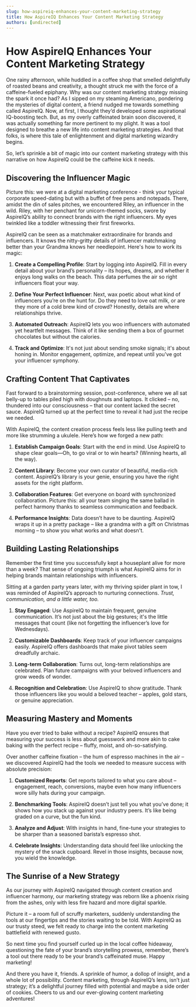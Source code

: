 ```yaml
---
slug: how-aspireiq-enhances-your-content-marketing-strategy
title: How AspireIQ Enhances Your Content Marketing Strategy
authors: [undirected]
---
```



# How AspireIQ Enhances Your Content Marketing Strategy

One rainy afternoon, while huddled in a coffee shop that smelled delightfully of roasted beans and creativity, a thought struck me with the force of a caffeine-fueled epiphany. Why was our content marketing strategy missing the spark it once had? As I sipped on my steaming Americano, pondering the mysteries of digital content, a friend nudged me towards something called AspireIQ. Now, at first, I thought they’d developed some aspirational IQ-boosting tech. But, as my overly caffeinated brain soon discovered, it was actually something far more pertinent to my plight. It was a tool designed to breathe a new life into content marketing strategies. And that folks, is where this tale of enlightenment and digital marketing wizardry begins.

So, let’s sprinkle a bit of magic into our content marketing strategy with this narrative on how AspireIQ could be the caffeine kick it needs.

## Discovering the Influencer Magic

Picture this: we were at a digital marketing conference - think your typical corporate speed-dating but with a buffet of free pens and notepads. There, amidst the din of sales pitches, we encountered Riley, an influencer in the wild. Riley, with her penchant for unicorn-themed socks, swore by AspireIQ’s ability to connect brands with the right influencers. My eyes twinkled like a toddler witnessing their first fireworks.

AspireIQ can be seen as a matchmaker extraordinaire for brands and influencers. It knows the nitty-gritty details of influencer matchmaking better than your Grandma knows her needlepoint. Here's how to work its magic:

1. **Create a Compelling Profile**: Start by logging into AspireIQ. Fill in every detail about your brand’s personality – its hopes, dreams, and whether it enjoys long walks on the beach. This data perfumes the air so right influencers float your way.

2. **Define Your Perfect Influencer**: Next, wax poetic about what kind of influencers you’re on the hunt for. Do they need to love oat milk, or are they more of a cold brew kind of crowd? Honestly, details are where relationships thrive.

3. **Automated Outreach**: AspireIQ lets you woo influencers with automated yet heartfelt messages. Think of it like sending them a box of gourmet chocolates but without the calories.

4. **Track and Optimize**: It's not just about sending smoke signals; it's about honing in. Monitor engagement, optimize, and repeat until you've got your influencer symphony.

## Crafting Content That Captivates

Fast forward to a brainstorming session, post-conference, where we all sat belly-up to tables piled high with doughnuts and laptops. It clicked – no, thundered into our consciousness – that our content lacked the secret sauce. AspireIQ turned up at the perfect time to reveal it had just the recipe we needed.

With AspireIQ, the content creation process feels less like pulling teeth and more like strumming a ukulele. Here’s how we forged a new path:

1. **Establish Campaign Goals**: Start with the end in mind. Use AspireIQ to shape clear goals—Oh, to go viral or to win hearts? (Winning hearts, all the way).

2. **Content Library**: Become your own curator of beautiful, media-rich content. AspireIQ’s library is your genie, ensuring you have the right assets for the right platform.

3. **Collaboration Features**: Get everyone on board with synchronized collaboration. Picture this: all your team singing the same ballad in perfect harmony thanks to seamless communication and feedback.

4. **Performance Insights**: Data doesn’t have to be daunting. AspireIQ wraps it up in a pretty package – like a grandma with a gift on Christmas morning – to show you what works and what doesn't.

## Building Lasting Relationships

Remember the first time you successfully kept a houseplant alive for more than a week? That sense of ongoing triumph is what AspireIQ aims for in helping brands maintain relationships with influencers. 

Sitting at a garden party years later, with my thriving spider plant in tow, I was reminded of AspireIQ’s approach to nurturing connections. *Trust, communication, and a little water, too.*

1. **Stay Engaged**: Use AspireIQ to maintain frequent, genuine communication. It’s not just about the big gestures; it's the little messages that count (like not forgetting the influencer’s love for Wednesdays).

2. **Customizable Dashboards**: Keep track of your influencer campaigns easily. AspireIQ offers dashboards that make pivot tables seem dreadfully archaic.

3. **Long-term Collaboration**: Turns out, long-term relationships are celebrated. Plan future campaigns with your beloved influencers and grow weeds of wonder.

4. **Recognition and Celebration**: Use AspireIQ to show gratitude. Thank those influencers like you would a beloved teacher – apples, gold stars, or genuine appreciation. 

## Measuring Mastery and Moments

Have you ever tried to bake without a recipe? AspireIQ ensures that measuring your success is less about guesswork and more akin to cake baking with the perfect recipe – fluffy, moist, and oh-so-satisfying.

Over another caffeine fixation – the hum of espresso machines in the air – we discovered AspireIQ had the tools we needed to measure success with absolute precision:

1. **Customized Reports**: Get reports tailored to what you care about – engagement, reach, conversions, maybe even how many influencers wore silly hats during your campaign.

2. **Benchmarking Tools**: AspireIQ doesn’t just tell you what you’ve done; it shows how you stack up against your industry peers. It’s like being graded on a curve, but the fun kind.

3. **Analyze and Adjust**: With insights in hand, fine-tune your strategies to be sharper than a seasoned barista’s espresso shot.

4. **Celebrate Insights**: Understanding data should feel like unlocking the mystery of the snack cupboard. Revel in those insights, because now, you wield the knowledge.

## The Sunrise of a New Strategy

As our journey with AspireIQ navigated through content creation and influencer harmony, our marketing strategy was reborn like a phoenix rising from the ashes, only with less fire hazard and more digital sparkle.

Picture it – a room full of scruffy marketers, suddenly understanding the tools at our fingertips and the stories waiting to be told. With AspireIQ as our trusty steed, we felt ready to charge into the content marketing battlefield with renewed gusto.

So next time you find yourself curled up in the local coffee hideaway, questioning the fate of your brand’s storytelling prowess, remember, there’s a tool out there ready to be your brand’s caffeinated muse. Happy marketing!

And there you have it, friends. A sprinkle of humor, a dollop of insight, and a whole lot of possibility. Content marketing, through AspireIQ’s lens, isn’t just strategy; it’s a delightful journey filled with potential and maybe a side order of cookies. Cheers to us and our ever-glowing content marketing adventures!